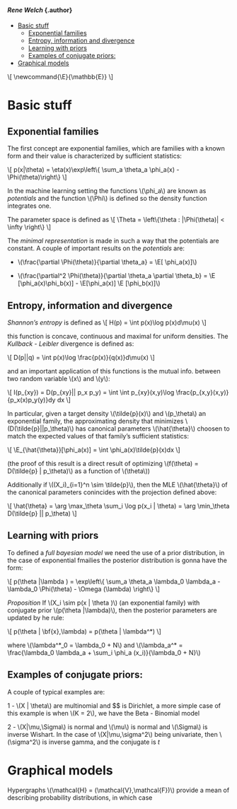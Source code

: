 #### *Rene Welch* {.author}

-   [Basic stuff](#basic-stuff)
    -   [Exponential families](#exponential-families)
    -   [Entropy, information and
        divergence](#entropy-information-and-divergence)
    -   [Learning with priors](#learning-with-priors)
    -   [Examples of conjugate priors:](#examples-of-conjugate-priors)
-   [Graphical models](#graphical-models)

\\[ \\newcommand{\\E}{\\mathbb{E}} \\]

Basic stuff
===========

Exponential families
--------------------

The first concept are exponential families, which are families with a
known form and their value is characterized by sufficient statistics:

\\[ p(x|\\theta) = \\eta(x)\\exp\\left\\{ \\sum\_a \\theta\_a
\\phi\_a(x) - \\Phi(\\theta)\\right\\} \\]

In the machine learning setting the functions \\(\\phi\_a\\) are known
as *potentials* and the function \\(\\Phi\\) is defined so the density
function integrates one.

The parameter space is defined as \\[ \\Theta = \\left\\{\\theta :
|\\Phi(\\theta)| \< \\infty \\right\\} \\]

The *minimal representation* is made in such a way that the potentials
are constant. A couple of important results on the *potentials* are:

-   \\(\\frac{\\partial \\Phi(\\theta)}{\\partial \\theta\_a} = \\E[
    \\phi\_a(x)]\\)

-   \\(\\frac{\\partial\^2 \\Phi(\\theta)}{\\partial \\theta\_a
    \\partial \\theta\_b} = \\E [\\phi\_a(x)\\phi\_b(x)] -
    \\E[\\phi\_a(x)] \\E [\\phi\_b(x)]\\)

Entropy, information and divergence
-----------------------------------

*Shannon’s entropy* is defined as \\[ H(p) = \\int p(x)\\log
p(x)d\\mu(x) \\]

this function is concave, continuous and maximal for uniform densities.
The *Kullback - Leibler* divergence is defined as:

\\[ D(p||q) = \\int p(x)\\log \\frac{p(x)}{q(x)}d\\mu(x) \\]

and an important application of this functions is the mutual info.
between two random variable \\(x\\) and \\(y\\):

\\[ I(p\_{xy}) = D(p\_{xy}|| p\_x p\_y) = \\int \\int p\_{xy}(x,y)\\log
\\frac{p\_{x,y}(x,y)}{p\_x(x)p\_y(y)}dy dx \\]

In particular, given a target density \\(\\tilde{p}(x)\\) and
\\(p\_\\theta\\) an exponential family, the approximating density that
minimizes \\(D(\\tilde{p}||p\_\\theta)\\) has canonical parameters
\\(\\hat{\\theta}\\) choosen to match the expected values of that
family’s sufficient statistics:

\\[ \\E\_{\\hat{\\theta}}[\\phi\_a(x)] = \\int
\\phi\_a(x)\\tilde{p}(x)dx \\]

(the proof of this result is a direct result of optimizing \\(f(\\theta)
= D(\\tilde{p} | p\_\\theta)\\) as a function of \\(\\theta\\))

Additionally if \\((X\_i)\_{i=1}\^n \\sim \\tilde{p}\\), then the MLE
\\(\\hat{\\theta}\\) of the canonical parameters conincides with the
projection defined above:

\\[ \\hat{\\theta} = \\arg \\max\_\\theta \\sum\_i \\log p(x\_i |
\\theta) = \\arg \\min\_\\theta D(\\tilde{p} || p\_\\theta) \\]

Learning with priors
--------------------

To defined a *full bayesian model* we need the use of a prior
distribution, in the case of exponential fmailies the posterior
distribution is gonna have the form:

\\[ p(\\theta |\\lambda ) = \\exp\\left\\{ \\sum\_a \\theta\_a
\\lambda\_0 \\lambda\_a - \\lambda\_0 \\Phi(\\theta) - \\Omega
(\\lambda) \\right\\} \\]

*Proposition* If \\(X\_i \\sim p(x | \\theta )\\) (an exponential
family) with conjugate prior \\(p(\\theta |\\lambda)\\), then the
posterior parameters are updated by he rule:

\\[ p(\\theta | \\bf{x},\\lambda) = p(\\theta | \\lambda\^\*) \\]

where \\(\\lambda\^\*\_0 = \\lambda\_0 + N\\) and \\(\\lambda\_a\^\* =
\\frac{\\lambda\_0 \\lambda\_a + \\sum\_i \\phi\_a (x\_i)}{\\lambda\_0 +
N}\\)

Examples of conjugate priors:
-----------------------------

A couple of typical examples are:

1 - \\(X | \\theta\\) are multinomial and \$\$ is Dirichlet, a more
simple case of this example is when \\(K = 2\\), we have the Beta -
Binomial model

2 - \\(X|\\mu,\\Sigma\\) is normal and \\(\\mu\\) is normal and
\\(\\Sigma\\) is inverse Wishart. In the case of \\(X|\\mu,\\sigma\^2\\)
being univariate, then \\(\\sigma\^2\\) is inverse gamma, and the
conjugate is *t*

Graphical models
================

Hypergraphs \\(\\mathcal{H} = (\\mathcal{V},\\mathcal{F})\\) provide a
mean of describing probability distributions, in which case
